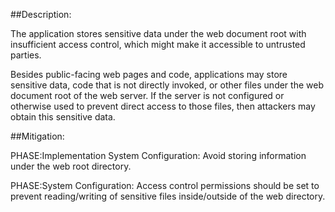 ##Description:

The application stores sensitive data under the web document root with insufficient access control, which might make it accessible to untrusted parties.

Besides public-facing web pages and code, applications may store sensitive data, code that is not directly invoked, or other files under the web document root of the web server. If the server is not configured or otherwise used to prevent direct access to those files, then attackers may obtain this sensitive data.

##Mitigation:


PHASE:Implementation System Configuration:
Avoid storing information under the web root directory.

PHASE:System Configuration:
Access control permissions should be set to prevent reading/writing of sensitive files inside/outside of the web directory.

